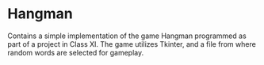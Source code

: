 # Hangman

Contains a simple implementation of the game Hangman programmed as part of a project in Class XI. The game utilizes Tkinter, and a file from where random words are selected for gameplay. 
